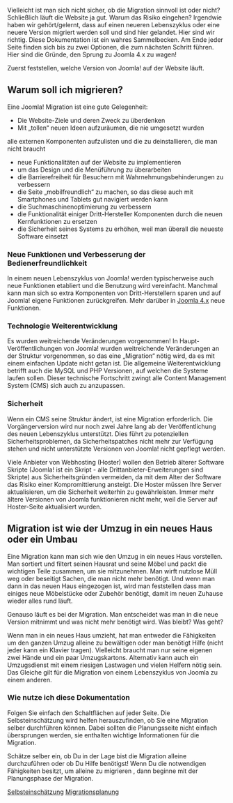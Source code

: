 <!-- Filename: Why_Migrate / Display title: Warum migrieren -->

Vielleicht ist man sich nicht sicher, ob die Migration sinnvoll ist oder
nicht? Schließlich läuft die Website ja gut. Warum das Risiko eingehen?
Irgendwie haben wir gehört/gelernt, dass auf einen neueren Lebenszyklus
oder eine neuere Version migriert werden soll und sind hier gelandet.
Hier sind wir richtig. Diese Dokumentation ist ein wahres Sammelbecken.
Am Ende jeder Seite finden sich bis zu zwei Optionen, die zum nächsten
Schritt führen. Hier sind die Gründe, den Sprung zu Joomla 4.x zu wagen!

Zuerst feststellen, welche  Version von
Joomla!
auf der Website läuft.

## Warum soll ich migrieren?

Eine Joomla! Migration ist eine gute Gelegenheit:

- Die Website-Ziele und deren Zweck zu überdenken
- Mit „tollen“ neuen Ideen aufzuräumen, die nie umgesetzt wurden

alle externen Komponenten aufzulisten und die zu deinstallieren, die man
nicht braucht

- neue Funktionalitäten auf der Website zu implementieren
- um das Design und die Menüführung zu überarbeiten
- die Barrierefreiheit für Besuchern mit Wahrnehmungsbehinderungen zu
  verbessern
- die Seite „mobilfreundlich“ zu machen, so das diese auch mit
  Smartphones und Tablets gut navigiert werden kann
- die Suchmaschinenoptimierung zu verbessern
- die Funktionalität einiger Dritt-Hersteller Komponenten durch die
  neuen Kernfunktionen zu ersetzen
- die Sicherheit seines Systems zu erhöhen, weil man überall die neueste
  Software einsetzt

### Neue Funktionen und Verbesserung der Bedienerfreundlichkeit

In einem neuen Lebenszyklus von Joomla! werden typischerweise auch neue
Funktionen etabliert und die Benutzung wird vereinfacht. Manchmal kann
man sich so extra Komponenten von Dritt-Herstellern sparen und auf
Joomla! eigene Funktionen zurückgreifen. Mehr darüber in
<a href="https://www.joomla.org/4/" class="external text"
target="_blank" rel="noreferrer noopener">Joomla 4.x</a> neue
Funktionen.

### Technologie Weiterentwicklung

Es wurden weitreichende Veränderungen vorgenommen! In
Haupt-Veröffentlichungen von Joomla! wurden weitreichende Veränderungen
an der Struktur vorgenommen, so das eine „Migration“ nötig wird, da es
mit einem einfachen Update nicht getan ist. Die allgemeine
Weiterentwicklung betrifft auch die MySQL und PHP Versionen, auf welchen
die Systeme laufen sollen. Dieser technische Fortschritt zwingt alle
Content Management System (CMS) sich auch zu anzupassen.

### Sicherheit

Wenn ein CMS seine Struktur ändert, ist eine Migration erforderlich. Die
Vorgängerversion wird nur noch zwei Jahre lang ab der Veröffentlichung
des neuen Lebenszyklus unterstützt. Dies führt zu potenziellen
Sicherheitsproblemen, da Sicherheitspatches nicht mehr zur Verfügung
stehen und nicht unterstützte Versionen von Joomla! nicht gepflegt
werden.

Viele Anbieter von Webhosting (Hoster) wollen den Betrieb älterer
Software Skripte (Joomla! ist ein Skript - alle
Drittanbieter-Erweiterungen sind Skripte) aus Sicherheitsgründen
vermeiden, da mit dem Alter der Software das Risiko einer
Kompromittierung ansteigt. Die Hoster müssen Ihre Server aktualisieren,
um die Sicherheit weiterhin zu gewährleisten. Immer mehr ältere
Versionen von Joomla funktionieren nicht mehr, weil die Server auf
Hoster-Seite aktualisiert wurden.

## Migration ist wie der Umzug in ein neues Haus oder ein Umbau

Eine Migration kann man sich wie den Umzug in ein neues Haus vorstellen.
Man sortiert und filtert seinen Hausrat und seine Möbel und packt die
wichtigen Teile zusammen, um sie mitzunehmen. Man wirft nutzlose Müll
weg oder beseitigt Sachen, die man nicht mehr benötigt. Und wenn man
dann in das neuen Haus eingezogen ist, wird man feststellen dass man
einiges neue Möbelstücke oder Zubehör benötigt, damit im neuen Zuhause
wieder alles rund läuft.

Genauso läuft es bei der Migration. Man entscheidet was man in die neue
Version mitnimmt und was nicht mehr benötigt wird. Was bleibt? Was geht?

Wenn man in ein neues Haus umzieht, hat man entweder die Fähigkeiten um
den ganzen Umzug alleine zu bewältigen oder man benötigt Hilfe (nicht
jeder kann ein Klavier tragen). Vielleicht braucht man nur seine eigenen
zwei Hände und ein paar Umzugskartons. Alternativ kann auch ein
Umzugsdienst mit einem riesigen Lastwagen und vielen Helfern nötig sein.
Das Gleiche gilt für die Migration von einem Lebenszyklus von Joomla zu
einem anderen.

### Wie nutze ich diese Dokumentation

Folgen Sie einfach den Schaltflächen auf jeder Seite. Die
Selbsteinschätzung wird helfen herauszufinden, ob Sie eine Migration
selber durchführen können. Dabei sollten die Planungsseite nicht einfach
übersprungen werden, sie enthalten wichtige Informationen für die
Migration.

Schätze selber ein, ob Du in der Lage bist die Migration alleine
durchzuführen oder ob Du Hilfe benötigst! Wenn Du die notwendigen
Fähigkeiten besitzt, um alleine zu migrieren , dann beginne mit der
Planungsphase der Migration.

<a href="https://docs.joomla.org/Migration_Step_by_Step_Self_Assessment"
id="content-button" class="button expand success">Selbsteinschätzung</a>
<a href="https://docs.joomla.org/Planning_for_Migration"
id="content-button" class="button expand">Migrationsplanung</a>
